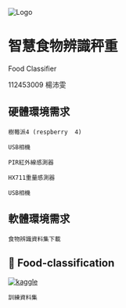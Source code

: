 
![Logo](https://i.imgur.com/oNnSoHm.jpg)


# 智慧食物辨識秤重
Food Classifier 


112453009 楊沛雯

## 硬體環境需求

`樹莓派4 (respberry  4)` 

`USB相機`

`PIR紅外線感測器`

`HX711重量感測器`

`USB相機`

## 軟體環境需求

`食物辨識資料集下載`

## 🔗 Food-classification 

[![kaggle](https://miro.medium.com/v2/resize:fit:1400/format:webp/1*JSbnt_mxpFfkGtNtGbR40g.png)](https://www.kaggle.com/datasets/bjoernjostein/food-classification)

`訓練資料集`









